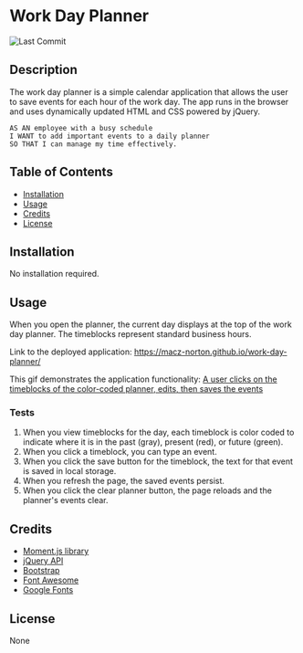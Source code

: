 # Work Day Planner
![Last Commit](https://img.shields.io/github/last-commit/macz-norton/work-day-scheduler)

## Description

The work day planner is a simple calendar application that allows the user to save events for each hour of the work day. The app runs in the browser and uses dynamically updated HTML and CSS powered by jQuery.

```
AS AN employee with a busy schedule
I WANT to add important events to a daily planner
SO THAT I can manage my time effectively.
```

## Table of Contents

* [Installation](#installation)
* [Usage](#usage)
* [Credits](#credits)
* [License](#license)

## Installation

No installation required.

## Usage

When you open the planner, the current day displays at the top of the work day planner. The timeblocks represent standard business hours. 

Link to the deployed application: https://macz-norton.github.io/work-day-planner/

This gif demonstrates the application functionality:
[A user clicks on the timeblocks of the color-coded planner, edits, then saves the events]()

### Tests

1. When you view timeblocks for the day, each timeblock is color coded to indicate where it is in the past (gray), present (red), or future (green).
2. When you click a timeblock, you can type an event.
3. When you click the save button for the timeblock, the text for that event is saved in local storage.
4. When you refresh the page, the saved events persist.
5. When you click the clear planner button, the page reloads and the planner's events clear.

## Credits

* [Moment.js library](https://momentjs.com/)
* [jQuery API](https://api.jquery.com/)
* [Bootstrap](https://getbootstrap.com/)
* [Font Awesome](https://fontawesome.com/)
* [Google Fonts](https://fonts.google.com/)

## License

None